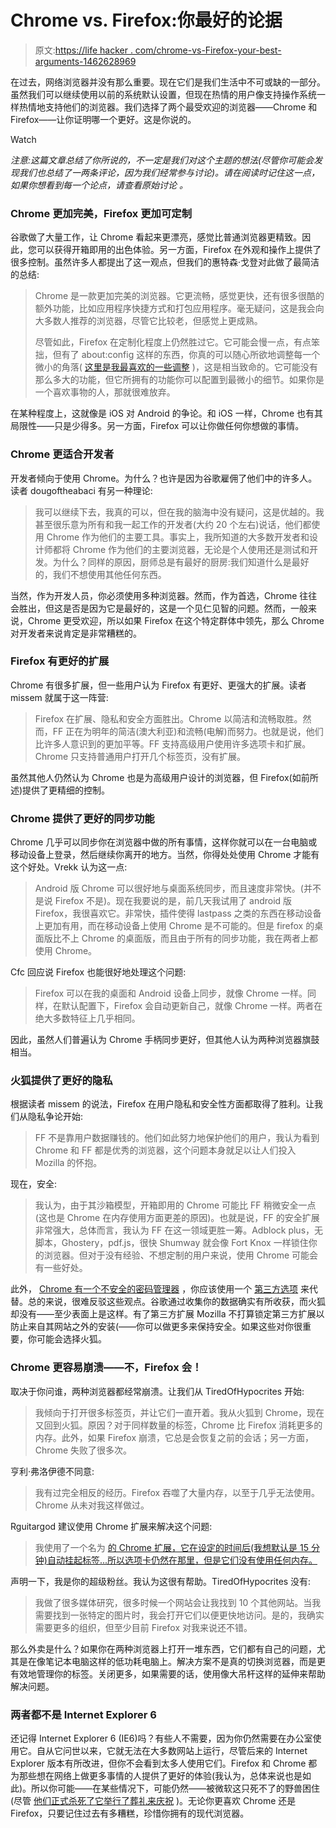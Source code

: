 # Chrome vs. Firefox:你最好的论据

> 原文:[https://life hacker . com/chrome-vs-Firefox-your-best-arguments-1462628969](https://lifehacker.com/chrome-vs-firefox-your-best-arguments-1462628969)

在过去，网络浏览器并没有那么重要。现在它们是我们生活中不可或缺的一部分。虽然我们可以继续使用以前的系统默认设置，但现在热情的用户像支持操作系统一样热情地支持他们的浏览器。我们选择了两个最受欢迎的浏览器——Chrome 和 Firefox——让你证明哪一个更好。这是你说的。

Watch

*注意:这篇文章总结了你所说的，不一定是我们对这个主题的想法(尽管你可能会发现我们也总结了一两条评论，因为我们经常参与讨论)。请在阅读时记住这一点，如果你想看到每一个论点，请查看原始讨论* *。*

### Chrome 更加完美，Firefox 更加可定制

谷歌做了大量工作，让 Chrome 看起来更漂亮，感觉比普通浏览器更精致。因此，您可以获得开箱即用的出色体验。另一方面，Firefox 在外观和操作上提供了很多控制。虽然许多人都提出了这一观点，但我们的惠特森·戈登对此做了最简洁的总结:

> Chrome 是一款更加完美的浏览器。它更流畅，感觉更快，还有很多很酷的额外功能，比如应用程序快捷方式和打包应用程序。毫无疑问，这是我会向大多数人推荐的浏览器，尽管它比较老，但感觉上更成熟。
> 
> 尽管如此，Firefox 在定制化程度上仍然胜过它。它可能会慢一点，有点笨拙，但有了 about:config 这样的东西，你真的可以随心所欲地调整每一个微小的角落( [这里是我最喜欢的一些调整](https://lifehacker.com/the-best-about-config-tweaks-that-make-firefox-better-1442137111) )，这是相当致命的。它可能没有那么多大的功能，但它所拥有的功能你可以配置到最微小的细节。如果你是一个喜欢事物的人，那就很难放弃。

在某种程度上，这就像是 iOS 对 Android 的争论。和 iOS 一样，Chrome 也有其局限性——只是少得多。另一方面，Firefox 可以让你做任何你想做的事情。

### Chrome 更适合开发者

开发者倾向于使用 Chrome。为什么？也许是因为谷歌雇佣了他们中的许多人。读者 dougoftheabaci 有另一种理论:

> 我可以继续下去，我真的可以，但在我的脑海中没有疑问，这是优越的。我甚至很乐意为所有和我一起工作的开发者(大约 20 个左右)说话，他们都使用 Chrome 作为他们的主要工具。事实上，我所知道的大多数开发者和设计师都将 Chrome 作为他们的主要浏览器，无论是个人使用还是测试和开发。为什么？同样的原因，厨师总是有最好的厨房:我们知道什么是最好的，我们不想使用其他任何东西。

当然，作为开发人员，你必须使用多种浏览器。然而，作为首选，Chrome 往往会胜出，但这是否是因为它是最好的，这是一个见仁见智的问题。然而，一般来说，Chrome 更受欢迎，所以如果 Firefox 在这个特定群体中领先，那么 Chrome 对开发者来说肯定是非常糟糕的。

### Firefox 有更好的扩展

Chrome 有很多扩展，但一些用户认为 Firefox 有更好、更强大的扩展。读者 missem 就属于这一阵营:

> Firefox 在扩展、隐私和安全方面胜出。Chrome 以简洁和流畅取胜。然而，FF 正在为明年的简洁(澳大利亚)和流畅(电解)而努力。也就是说，他们比许多人意识到的更加平等。FF 支持高级用户使用许多选项卡和扩展。Chrome 只支持普通用户打开几个标签页，没有扩展。

虽然其他人仍然认为 Chrome 也是为高级用户设计的浏览器，但 Firefox(如前所述)提供了更精细的控制。

### Chrome 提供了更好的同步功能

Chrome 几乎可以同步你在浏览器中做的所有事情，这样你就可以在一台电脑或移动设备上登录，然后继续你离开的地方。当然，你得处处使用 Chrome 才能有这个好处。Vrekk 认为这一点:

> Android 版 Chrome 可以很好地与桌面系统同步，而且速度非常快。(并不是说 Firefox 不是)。现在我要说的是，前几天我试用了 android 版 Firefox，我很喜欢它。非常快，插件使得 lastpass 之类的东西在移动设备上更加有用，而在移动设备上使用 Chrome 是不可能的。但是 firefox 的桌面版比不上 Chrome 的桌面版，而且由于所有的同步功能，我在两者上都使用 Chrome。

Cfc 回应说 Firefox 也能很好地处理这个问题:

> Firefox 可以在我的桌面和 Android 设备上同步，就像 Chrome 一样。同样，在默认配置下，Firefox 会自动更新自己，就像 Chrome 一样。两者在绝大多数特征上几乎相同。

因此，虽然人们普遍认为 Chrome 手柄同步更好，但其他人认为两种浏览器旗鼓相当。

### 火狐提供了更好的隐私

根据读者 missem 的说法，Firefox 在用户隐私和安全性方面都取得了胜利。让我们从隐私争论开始:

> FF 不是靠用户数据赚钱的。他们如此努力地保护他们的用户，我认为看到 Chrome 和 FF 都是优秀的浏览器，这个问题本身就足以让人们投入 Mozilla 的怀抱。

现在，安全:

> 我认为，由于其沙箱模型，开箱即用的 Chrome 可能比 FF 稍微安全一点(这也是 Chrome 在内存使用方面更差的原因)。也就是说，FF 的安全扩展非常强大，总体而言，我认为 FF 在这一领域更胜一筹。Adblock plus，无脚本，Ghostery，pdf.js，很快 Shumway 就会像 Fort Knox 一样锁住你的浏览器。但对于没有经验、不想定制的用户来说，使用 Chrome 可能会有一些好处。

此外， [Chrome 有一个不安全的密码管理器](https://lifehacker.com/saving-your-passwords-in-chrome-is-inherently-insecure-1055730985) ，你应该使用一个 [第三方选项](http://lifehacker.com/which-password-manager-is-the-most-secure-5944969) 来代替。总的来说，很难反驳这些观点。谷歌通过收集你的数据确实有所收获，而火狐却没有——至少表面上是这样。有了第三方扩展 Mozilla 不打算锁定第三方扩展以防止来自其网站之外的安装(——你可以做更多来保持安全。如果这些对你很重要，你可能会选择火狐。

### Chrome 更容易崩溃——不，Firefox 会！

取决于你问谁，两种浏览器都经常崩溃。让我们从 TiredOfHypocrites 开始:

> 我倾向于打开很多标签页，并让它们一直开着。我从火狐到 Chrome，现在又回到火狐。原因？对于同样数量的标签，Chrome 比 Firefox 消耗更多的内存。此外，如果 Firefox 崩溃，它总是会恢复之前的会话；另一方面，Chrome 失败了很多次。

亨利·弗洛伊德不同意:

> 我有过完全相反的经历。Firefox 吞噬了大量内存，以至于几乎无法使用。Chrome 从未对我这样做过。

Rguitargod 建议使用 Chrome 扩展来解决这个问题:

> 我使用了一个名为 [的 Chrome 扩展，它在设定的时间后(我想默认是 15 分钟)自动挂起标签...所以选项卡仍然在那里，但是它们没有使用任何内存。](https://lifehacker.com/the-great-suspender-suspends-memory-hungry-chrome-tabs-5982490)

声明一下，我是你的超级粉丝。我认为这很有帮助。TiredOfHypocrites 没有:

> 我做了很多媒体研究，很多时候一个网站会让我找到 10 个其他网站。当我需要找到一张特定的图片时，我会打开它们以便更快地访问。是的，我确实需要更多的组织，但至少目前 Firefox 对我来说还不错。

那么外卖是什么？如果你在两种浏览器上打开一堆东西，它们都有自己的问题，尤其是在像笔记本电脑这样的低功耗电脑上。解决方案不是真的切换浏览器，而是更有效地管理你的标签。关闭更多，如果需要的话，使用像大吊杆这样的延伸来帮助解决问题。

### 两者都不是 Internet Explorer 6

还记得 Internet Explorer 6 (IE6)吗？有些人不需要，因为你仍然需要在办公室使用它。自从它问世以来，它就无法在大多数网站上运行，尽管后来的 Internet Explorer 版本有所改进，但你不会看到太多人使用它们。Firefox 和 Chrome 都为那些想在网络上做更多事情的人提供了更好的体验(我认为，总体来说也是如此)。所以你可能——在某些情况下，可能仍然——被微软这只死不了的野兽困住(尽管 [他们正式杀死了它](http://www.infopackets.com/news/business/microsoft/2012/20120116_internet_explorer_6_finally_dead_report.htm)[举行了葬礼来庆祝](http://www.cnn.com/2010/TECH/03/04/ie6.funeral/) )。无论你更喜欢 Chrome 还是 Firefox，只要记住过去有多糟糕，珍惜你拥有的现代浏览器。